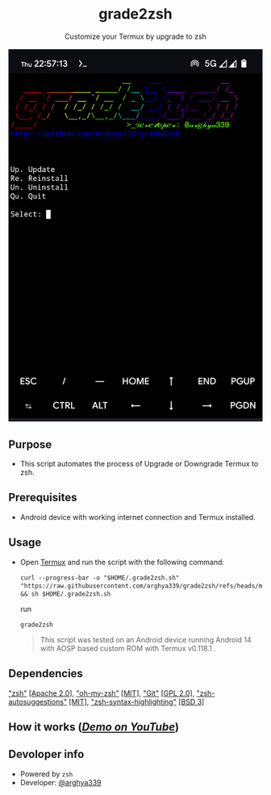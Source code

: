 <h1 align="center">grade2zsh</h1>
<p align="center">
Customize your Termux by upgrade to zsh
<br>
<br>
<img src="docs/images/Main.png">
<br>

## Purpose
- This script automates the process of Upgrade or Downgrade Termux to zsh.

## Prerequisites
- Android device with working internet connection and Termux installed.

## Usage
- Open [Termux](https://github.com/termux/termux-app/releases/) and run the script with the following command:

  ```
  curl --progress-bar -o "$HOME/.grade2zsh.sh" "https://raw.githubusercontent.com/arghya339/grade2zsh/refs/heads/main/grade2zsh.sh" && sh $HOME/.grade2zsh.sh
  ```
  run
  ```
  grade2zsh
  ```

  > This script was tested on an Android device running Android 14 with AOSP based custom ROM with Termux v0.118.1 .

## Dependencies
["zsh"](https://github.com/termux/termux-packages/tree/master/packages) [[Apache 2.0]](https://github.com/termux/termux-packages/blob/master/LICENSE.md), ["oh-my-zsh"](https://github.com/ohmyzsh/ohmyzsh) [[MIT]](https://github.com/ohmyzsh/ohmyzsh/blob/master/LICENSE.txt), ["Git"](https://github.com/git/git) [[GPL 2.0]](https://github.com/git/git/blob/master/COPYING), ["zsh-autosuggestions"](https://github.com/zsh-users/zsh-autosuggestions) [[MIT]](https://github.com/zsh-users/zsh-autosuggestions/blob/master/LICENSE), ["zsh-syntax-highlighting"](https://github.com/zsh-users/zsh-syntax-highlighting) [[BSD 3]](https://github.com/zsh-users/zsh-syntax-highlighting/blob/master/COPYING.md)

## How it works (_[Demo on YouTube](https://youtu.be/)_)

## Devoloper info
- Powered by `zsh`
- Developer: [@arghya339](https://github.com/arghya339)
